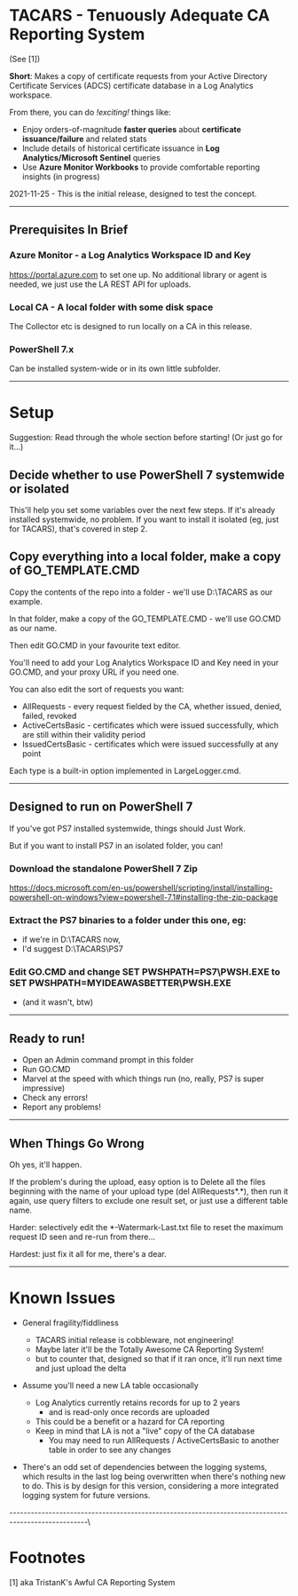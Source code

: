 # TACARS - Tenuously Adequate CA Reporting System
(See [1])

**Short**: Makes a copy of certificate requests from your Active Directory Certificate Services (ADCS) 
certificate database in a Log Analytics workspace.

From there, you can do *!exciting!* things like:
- Enjoy orders-of-magnitude **faster queries** about **certificate issuance/failure** and related stats
- Include details of historical certificate issuance in **Log Analytics/Microsoft Sentinel** queries
- Use **Azure Monitor Workbooks** to provide comfortable reporting insights (in progress) 

2021-11-25 - This is the initial release, designed to test the concept.

----------------------------------------------------------------------------------------------------
## Prerequisites In Brief
### Azure Monitor - a Log Analytics Workspace ID and Key
https://portal.azure.com to set one up.
No additional library or agent is needed, we just use the LA REST API for uploads.

### Local CA - A local folder with some disk space
The Collector etc is designed to run locally on a CA in this release.

### PowerShell 7.x
Can be installed system-wide or in its own little subfolder.

----------------------------------------------------------------------------------------------------
# Setup
Suggestion: Read through the whole section before starting! (Or just go for it...)
## Decide whether to use PowerShell 7 systemwide or isolated
This'll help you set some variables over the next few steps. If it's already installed systemwide, no problem.
If you want to install it isolated (eg, just for TACARS), that's covered in step 2.
## Copy everything into a local folder, make a copy of GO_TEMPLATE.CMD

Copy the contents of the repo into a folder - we'll use D:\TACARS as our example.

In that folder, make a copy of the GO_TEMPLATE.CMD - we'll use GO.CMD as our name.

Then edit GO.CMD in your favourite text editor.

You'll need to add your Log Analytics Workspace ID and Key need in your GO.CMD, and your proxy URL if you need one.

You can also edit the sort of requests you want: 
 - AllRequests          - every request fielded by the CA, whether issued, denied, failed, revoked 
 - ActiveCertsBasic     - certificates which were issued successfully, which are still within their validity period
 - IssuedCertsBasic     - certificates which were issued successfully at any point

Each type is a built-in option implemented in LargeLogger.cmd.

----------------------------------------------------------------------------------------------------
## Designed to run on PowerShell 7

If you've got PS7 installed systemwide, things should Just Work.

But if you want to install PS7 in an isolated folder, you can!

### Download the standalone PowerShell 7 Zip
https://docs.microsoft.com/en-us/powershell/scripting/install/installing-powershell-on-windows?view=powershell-7.1#installing-the-zip-package

### Extract the PS7 binaries to a folder under this one, eg:
  - if we're in D:\TACARS now, 
  - I'd suggest D:\TACARS\PS7

### Edit GO.CMD and change SET PWSHPATH=PS7\PWSH.EXE to SET PWSHPATH=MYIDEAWASBETTER\PWSH.EXE
  - (and it wasn't, btw)

----------------------------------------------------------------------------------------------------
## Ready to run! 

- Open an Admin command prompt in this folder
- Run GO.CMD
- Marvel at the speed with which things run (no, really, PS7 is super impressive)
- Check any errors!
- Report any problems!

----------------------------------------------------------------------------------------------------
## When Things Go Wrong

Oh yes, it'll happen.

If the problem's during the upload, easy option is to Delete all the files beginning with the name 
of your upload type (del AllRequests*.*), then run it again, use query filters to exclude one result 
set, or just use a different table name.

Harder: selectively edit the *-Watermark-Last.txt file to reset the maximum request ID seen 
and re-run from there...

Hardest: just fix it all for me, there's a dear.

----------------------------------------------------------------------------------------------------
# Known Issues

- General fragility/fiddliness 
  - TACARS initial release is cobbleware, not engineering!
  - Maybe later it'll be the Totally Awesome CA Reporting System!
  - but to counter that, designed so that if it ran once, it'll run next time and just upload the delta

- Assume you'll need a new LA table occasionally
  - Log Analytics currently retains records for up to 2 years
    - and is read-only once records are uploaded
  - This could be a benefit or a hazard for CA reporting
  - Keep in mind that LA is not a "live" copy of the CA database
    - You may need to run AllRequests / ActiveCertsBasic to another table in order to see any changes 

- There's an odd set of dependencies between the logging systems, which results in the last log
  being overwritten when there's nothing new to do. This is by design for this version, considering a
  more integrated logging system for future versions.

----------------------------------------------------------------------------------------------------\
# Footnotes
[1] aka TristanK's Awful CA Reporting System